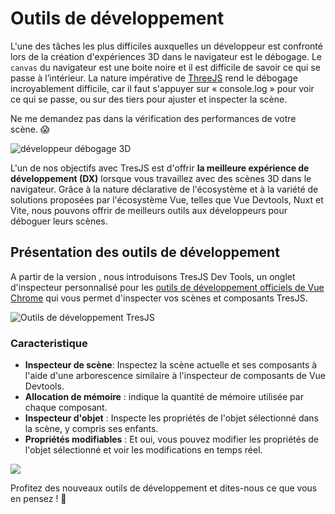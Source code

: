 # Outils de développement

L'une des tâches les plus difficiles auxquelles un développeur est confronté lors de la création d'expériences 3D dans le navigateur est le débogage. Le `canvas` du navigateur est une boite noire et il est difficile de savoir ce qui se passe à l’intérieur. La nature impérative de [ThreeJS](https://threejs.org/) rend le débogage incroyablement difficile, car il faut s'appuyer sur « console.log » pour voir ce qui se passe, ou sur des tiers pour ajuster et inspecter la scène.

Ne me demandez pas dans la vérification des performances de votre scène. 😱

![développeur débogage 3D](/debug-3D.png)

L'un de nos objectifs avec TresJS est d'offrir **la meilleure expérience de développement (DX)** lorsque vous travaillez avec des scènes 3D dans le navigateur. Grâce à la nature déclarative de l'écosystème et à la variété de solutions proposées par l'écosystème Vue, telles que Vue Devtools, Nuxt et Vite, nous pouvons offrir de meilleurs outils aux développeurs pour déboguer leurs scènes.

## Présentation des outils de développement

A partir de la version <Badge text="^3.7.0" />, nous introduisons TresJS Dev Tools, un onglet d'inspecteur personnalisé pour les [outils de développement officiels de Vue Chrome](https://devtools.vuejs.org/guide/installation.html) qui vous permet d'inspecter vos scènes et composants TresJS.

![Outils de développement TresJS](/vue-chrome-devtools.png)

### Caracteristique

- **Inspecteur de scène**: Inspectez la scène actuelle et ses composants à l'aide d'une arborescence similaire à l'inspecteur de composants de Vue Devtools.
- **Allocation de mémoire** : indique la quantité de mémoire utilisée par chaque composant.
- **Inspecteur d'objet** : Inspecte les propriétés de l'objet sélectionné dans la scène, y compris ses enfants.
- **Propriétés modifiables** : Et oui, vous pouvez modifier les propriétés de l'objet sélectionné et voir les modifications en temps réel.

![](/devtools-scene-inspector.png)

Profitez des nouveaux outils de développement et dites-nous ce que vous en pensez ! 🎉
